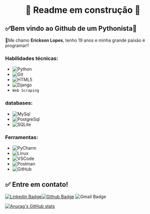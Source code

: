 <h1 align="center"> 
	🚧 Readme em construção 🚧
</h1>


## ✅Bem vindo ao Github de um Pythonista🚀  

👋Me chamo **Erickson Lopes**, tenho 19 anos e minha grande paixão é programar!!


### Habilidades técnicas:
- ![Python](https://img.shields.io/badge/-Python-3776AB?&logo=Python&logoColor=FFFFFF)
- ![Git](https://img.shields.io/badge/-Git-F05032?&logo=git&logoColor=FFFFFF)
- ![HTML5](https://img.shields.io/badge/-HTML5-E34F26?&logo=HTML5&logoColor=FFFFFF)
- ![Django](https://img.shields.io/badge/-Django-092E20?&logo=Django&logoColor=FFFFFF)
- `Web Scraping`

### databases:
- ![MySql](https://img.shields.io/badge/-MySql-000?&logo=MySQL&logoColor=4479A1)
- ![PostgreSql](https://img.shields.io/badge/-PostgreSql-000?&logo=postgresql&logoColor=336791)
- ![SQLite](https://img.shields.io/badge/-SQLite-000?&logo=sqlite&logoColor=003B57)

### Ferramentas:
- ![PyCharm](https://img.shields.io/badge/-PyCharm-000?&logo=PyCharm&logoColor=4479A1)
- ![Linux](https://img.shields.io/badge/-Linux-000?&logo=Linux&logoColor=FCC624)
- ![VSCode](https://img.shields.io/badge/-VSCode-000?&logo=Visual%20Studio%20Code&logoColor=007ACC)
- ![Postman](https://img.shields.io/badge/-Postman-000?&logo=Postman&logoColor=FF6C37)
- ![GitHub](https://img.shields.io/badge/-GitHub-181717?&logo=GitHub&logoColor=181717)

## ✅ Entre em contato!

[![Linkedin Badge](https://img.shields.io/badge/-LinkedIn-blue?style=flat-square&logo=Linkedin&logoColor=white&link=https://linkedin.com/in/brunoluiss)](https://www.linkedin.com/in/ericksonlopesdev/)[![Github Badge](https://img.shields.io/badge/-Github-000?style=flat-square&logo=Github&logoColor=white&link=https://github.com/Erickson-lopes-dev)](https://github.com/Erickson-lopes-dev)
![Gmail Badge](https://img.shields.io/badge/-ofc.erickson@gmail.com-c14438?style=flat-square&logo=Gmail&logoColor=white&link=erickson:ofc.erickson@gmail.com)


   
[![Anurag's GitHub stats](https://github-readme-stats.vercel.app/api?username=Erickson-lopes-dev&show_icons=true&theme=tokyonight)](https://github.com/Erickson-lopes-dev/github-readme-stats)
